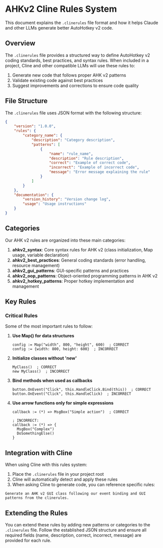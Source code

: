 # AHKv2 Cline Rules System

This document explains the `.clinerules` file format and how it helps Claude and other LLMs generate better AutoHotkey v2 code.

## Overview

The `.clinerules` file provides a structured way to define AutoHotkey v2 coding standards, best practices, and syntax rules. When included in a project, Cline and other compatible LLMs will use these rules to:

1. Generate new code that follows proper AHK v2 patterns
2. Validate existing code against best practices
3. Suggest improvements and corrections to ensure code quality

## File Structure

The `.clinerules` file uses JSON format with the following structure:

```json
{
    "version": "1.0.0",
    "rules": {
        "category_name": {
            "description": "Category description",
            "patterns": [
                {
                    "name": "rule_name",
                    "description": "Rule description",
                    "correct": "Example of correct code",
                    "incorrect": "Example of incorrect code",
                    "message": "Error message explaining the rule"
                }
            ]
        }
    },
    "documentation": {
        "version_history": "Version change log",
        "usage": "Usage instructions"
    }
}
```

## Categories

Our AHK v2 rules are organized into these main categories:

1. **ahkv2_syntax**: Core syntax rules for AHK v2 (class initialization, Map usage, variable declaration)
2. **ahkv2_best_practices**: General coding standards (error handling, resource management)
3. **ahkv2_gui_patterns**: GUI-specific patterns and practices
4. **ahkv2_oop_patterns**: Object-oriented programming patterns in AHK v2
5. **ahkv2_hotkey_patterns**: Proper hotkey implementation and management

## Key Rules

### Critical Rules

Some of the most important rules to follow:

1. **Use Map() for data structures**
   ```ahk
   config := Map("width", 800, "height", 600)  ; CORRECT
   config := {width: 800, height: 600}  ; INCORRECT
   ```

2. **Initialize classes without 'new'**
   ```ahk
   MyClass()  ; CORRECT
   new MyClass()  ; INCORRECT
   ```

3. **Bind methods when used as callbacks**
   ```ahk
   button.OnEvent("Click", this.HandleClick.Bind(this))  ; CORRECT
   button.OnEvent("Click", this.HandleClick)  ; INCORRECT
   ```

4. **Use arrow functions only for simple expressions**
   ```ahk
   callback := (*) => MsgBox("Simple action")  ; CORRECT
   
   ; INCORRECT:
   callback := (*) => {
     MsgBox("Complex")
     DoSomethingElse()
   }
   ```

## Integration with Cline

When using Cline with this rules system:

1. Place the `.clinerules` file in your project root
2. Cline will automatically detect and apply these rules
3. When asking Cline to generate code, you can reference specific rules:

```
Generate an AHK v2 GUI class following our event binding and GUI patterns from the clinerules.
```

## Extending the Rules

You can extend these rules by adding new patterns or categories to the `.clinerules` file. Follow the established JSON structure and ensure all required fields (name, description, correct, incorrect, message) are provided for each rule.
